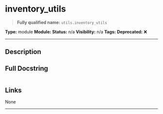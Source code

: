 # inventory_utils
> **Fully qualified name:** `utils.inventory_utils`

**Type:** module
**Module:** 
**Status:** n/a
**Visibility:** n/a
**Tags:** 
**Deprecated:** ❌

---

## Description


## Full Docstring
```

```

## Links
None

---
